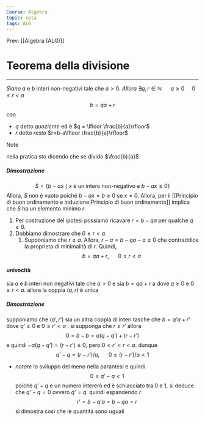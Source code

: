 ```yaml
---
Course: Algebra
topic: nota
tags: ALG
---
```


Prev: [[Algebra (ALG)]]

# Teorema della divisione
---
_Siano_ $a$ e $b$ interi non-negativi tale che $a > 0$.
_Allora_ $\exists q,r \in \mathbb{N}\ \ \ \ \ \ q \geq 0 \ \ \ \ \   0 \leq r < a$
$$b  =  qa+r$$
con 
- $q$ detto _quoziente_ ed è $q = \lfloor \frac{b}{a}\rfloor$ 
- $r$ detto _resto_ $r=b-a\lfloor \frac{b}{a}\rfloor$  
>[!note]
>nella pratica sto dicendo che se divido $\frac{b}{a}$
##### Dimostrazione
$$S = \{b-ax \mid x \text{ è un intero non-negativo e } b -ax \geq0\}$$
 Allora, $S$ non è vuoto poiché  $b − ax = b \geq 0$ se $x = 0$. Allora, per il [[Principio di buon ordinamento e induzione|Principio di buon ordinamento]] implica che $S$ ha un elemento minimo $r$.
1. Per costruzione del ipotesi possiamo ricavare  $r = b − qa$ per qualche $q \geq 0$.
2. Dobbiamo dimostrare che $0 \leq r < a$.
	1. Supponiamo che $r \geq a$. Allora, $r −a=b−qa−a\geq0$ che contraddice la proprieta di minimalità di $r$. Quindi,
 $$b= qa + r,\ \ \ \ \ \ 0 \le r <a $$

#### univocità
sia $a$ e $b$ interi non negativi tale che $a > 0$  e sia $b= qa +r$ a dove $q \geq 0$ e $0 \leq r <a$. allora la coppia $(q,r)$ è unica

##### Dimostrazione
supponiamo che $(q’,r’)$ sia un altra coppia di interi tasche che $b= q’a+r’$ dove $q’\geq 0$ e $0 \leq r’ <a$ . si supponga che $r\geq r’$ allora
$$0=b-b=a(q-q’)+(r-r’)$$
e quindi $-a(q-q’)=(r-r’) \geq 0$, pero $0<r’<r<a$. dunque 
$$q’-q =(r-r’)/a, \ \ \ \ \ \ 0 \leq(r-r’)/a <1$$
- _notare_ lo sviluppo del meno nella parantesi
e quindi 
$$0 \leq q’-q <1$$
poichè $q’-q$ è un numero intererò ed è schiacciato tra 0 e 1, si deduce che $q’-q=0$ ovvero $q’ = q$. quindi espandendo $r$
$$r’=b-q’a=b-qa=r$$
si dimostra cosi che le quantità sono uguali 